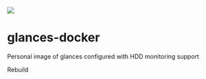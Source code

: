 ![](https://github.com/sbonnick/glances-docker/workflows/Publish%20Docker%20Image/badge.svg)

# glances-docker
Personal image of glances configured with HDD monitoring support

Rebuild
